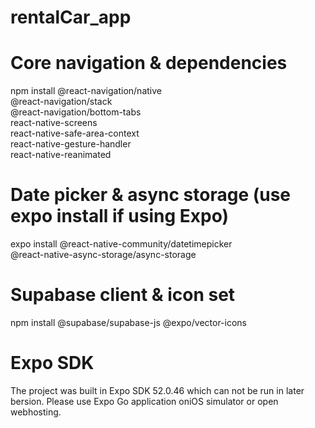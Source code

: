 # rentalCar_app

# Core navigation & dependencies
npm install @react-navigation/native \
            @react-navigation/stack \
            @react-navigation/bottom-tabs \
            react-native-screens \
            react-native-safe-area-context \
            react-native-gesture-handler \
            react-native-reanimated

# Date picker & async storage (use expo install if using Expo)
expo install @react-native-community/datetimepicker \
             @react-native-async-storage/async-storage

# Supabase client & icon set
npm install @supabase/supabase-js @expo/vector-icons

# Expo SDK
The project was built in Expo SDK 52.0.46 which can not be run in later bersion. Please use Expo Go application oniOS simulator or open webhosting.

